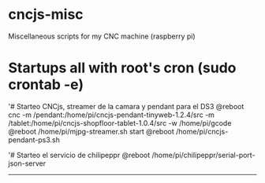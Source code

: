 # cncjs-misc

Miscellaneous scripts for my CNC machine (raspberry pi)



# Startups all with root's cron (sudo crontab -e)

'# Starteo CNCjs, streamer de la camara y pendant para el DS3
@reboot cnc -m /pendant:/home/pi/cncjs-pendant-tinyweb-1.2.4/src -m /tablet:/home/pi/cncjs-shopfloor-tablet-1.0.4/src -w /home/pi/gcode
@reboot /home/pi/mjpg-streamer.sh start
@reboot /home/pi/cncjs-pendant-ps3.sh

'# Starteo el servicio de chilipeppr
@reboot /home/pi/chilipeppr/serial-port-json-server

---------


